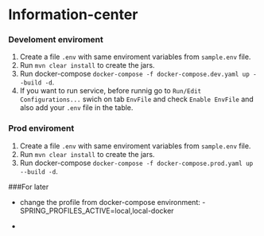 # Information-center

### Develoment enviroment

1. Create a file `.env` with same enviroment variables from `sample.env` file.
2. Run `mvn clear install` to create the jars.
3. Run docker-compose `docker-compose -f docker-compose.dev.yaml up --build -d`.
4. If you want to run service, before runnig go to `Run/Edit Configurations...` swich on tab `EnvFile` and check `Enable EnvFile` and also add your `.env` file in the table. 

### Prod enviroment

1. Create a file `.env` with same enviroment variables from `sample.env` file.
2. Run `mvn clear install` to create the jars.
3. Run docker-compose `docker-compose -f docker-compose.prod.yaml up --build -d`.


###For later
- change the profile from docker-compose
environment:
      - SPRING_PROFILES_ACTIVE=local,local-docker

-
